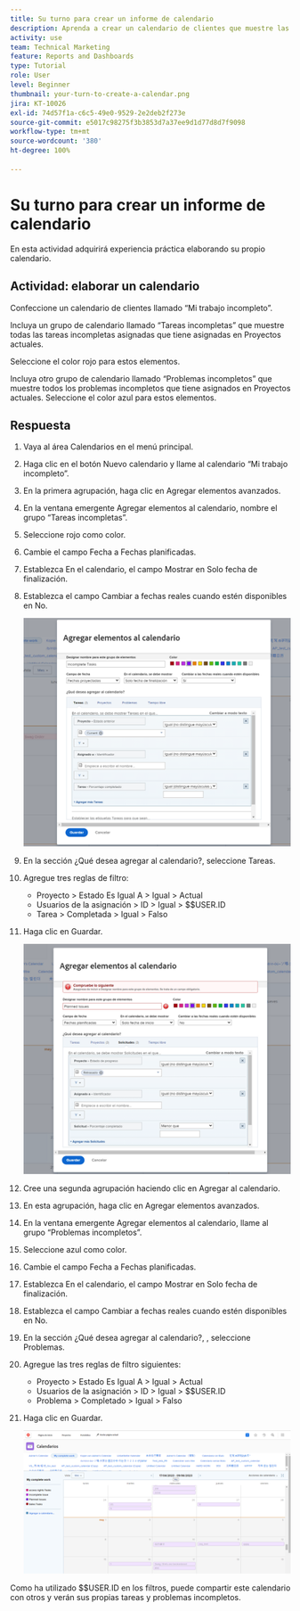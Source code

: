 ```yaml
---
title: Su turno para crear un informe de calendario
description: Aprenda a crear un calendario de clientes que muestre las tareas y los problemas incompletos.
activity: use
team: Technical Marketing
feature: Reports and Dashboards
type: Tutorial
role: User
level: Beginner
thumbnail: your-turn-to-create-a-calendar.png
jira: KT-10026
exl-id: 74d57f1a-c6c5-49e0-9529-2e2deb2f273e
source-git-commit: e5017c98275f3b3853d7a37ee9d1d77d8d7f9098
workflow-type: tm+mt
source-wordcount: '380'
ht-degree: 100%

---
```


# Su turno para crear un informe de calendario

En esta actividad adquirirá experiencia práctica elaborando su propio calendario.

## Actividad: elaborar un calendario

Confeccione un calendario de clientes llamado “Mi trabajo incompleto”.

Incluya un grupo de calendario llamado “Tareas incompletas” que muestre todas las tareas incompletas asignadas que tiene asignadas en Proyectos actuales.

Seleccione el color rojo para estos elementos.

Incluya otro grupo de calendario llamado “Problemas incompletos” que muestre todos los problemas incompletos que tiene asignados en Proyectos actuales. Seleccione el color azul para estos elementos.

## Respuesta

1. Vaya al área Calendarios en el menú principal.
1. Haga clic en el botón Nuevo calendario y llame al calendario “Mi trabajo incompleto”.
1. En la primera agrupación, haga clic en Agregar elementos avanzados.
1. En la ventana emergente Agregar elementos al calendario, nombre el grupo “Tareas incompletas”.
1. Seleccione rojo como color.
1. Cambie el campo Fecha a Fechas planificadas.
1. Establezca En el calendario, el campo Mostrar en Solo fecha de finalización.
1. Establezca el campo Cambiar a fechas reales cuando estén disponibles en No.

   ![Imagen de la pantalla para agregar elementos a un calendario](assets/calendar-activity-1.png)

1. En la sección ¿Qué desea agregar al calendario?, seleccione Tareas.
1. Agregue tres reglas de filtro:

   * Proyecto > Estado Es Igual A > Igual > Actual
   * Usuarios de la asignación > ID > Igual > $$USER.ID
   * Tarea > Completada > Igual > Falso

1. Haga clic en Guardar.

   ![Imagen de la pantalla para agregar elementos a un calendario](assets/calendar-activity-2.png)

1. Cree una segunda agrupación haciendo clic en Agregar al calendario.
1. En esta agrupación, haga clic en Agregar elementos avanzados.
1. En la ventana emergente Agregar elementos al calendario, llame al grupo “Problemas incompletos”.
1. Seleccione azul como color.
1. Cambie el campo Fecha a Fechas planificadas.
1. Establezca En el calendario, el campo Mostrar en Solo fecha de finalización.
1. Establezca el campo Cambiar a fechas reales cuando estén disponibles en No.
1. En la sección ¿Qué desea agregar al calendario?, , seleccione Problemas.
1. Agregue las tres reglas de filtro siguientes:

   * Proyecto > Estado Es Igual A > Igual > Actual
   * Usuarios de la asignación > ID > Igual > $$USER.ID
   * Problema > Completado > Igual > Falso

1. Haga clic en Guardar.

   ![Imagen de la pantalla para agregar elementos a un calendario](assets/calendar-activity-3.png)

Como ha utilizado $$USER.ID en los filtros, puede compartir este calendario con otros y verán sus propias tareas y problemas incompletos.

